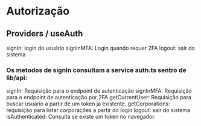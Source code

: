 # Autorização

## Providers / useAuth

signIn: login do usuário
signInMFA: Login quando requer 2FA
logout: sair do sistema

### Os metodos de signIn consultam a service auth.ts sentro de lib/api:

signIn: Requisição para o endpoint de autenticação
signInMFA: Requisição para o endpoint de autenticação por 2FA
getCurrentUser: Requisição para buscar usuário a partir de um token ja existente.
getCorporations: requisição para listar corporações a partir do login
logout: sair do sistema
isAuthenticated: Consulta se existe um token no navegador.
